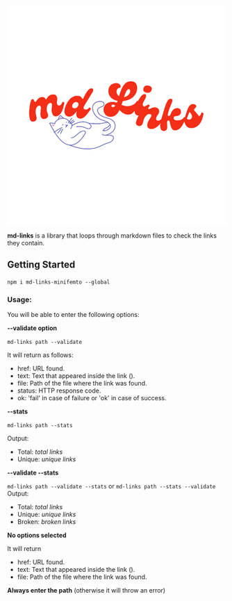 
![md-links](https://raw.githubusercontent.com/minifemtovalen/LIM017-md-links/dev/assets/logo.svg)

**md-links** is a  library that loops through markdown files to check the links they contain.

## Getting Started

`npm i md-links-minifemto --global`

### Usage:

You will be able to enter the following options:

**--validate option**

`md-links path --validate`

It will return as follows:

- href: URL found.
- text: Text that appeared inside the link (<a>).
- file: Path of the file where the link was found.
- status: HTTP response code.
- ok: 'fail' in case of failure or 'ok' in case of success.

**--stats**

`md-links path --stats`

Output:

- Total: *total links*
- Unique: *unique links*

**--validate --stats**

`md-links path --validate --stats` or `md-links path --stats --validate`
Output:

- Total: *total links*
- Unique: *unique links*
- Broken: *broken links*

**No options selected**

It will return
- href: URL found.
- text: Text that appeared inside the link (<a>).
- file: Path of the file where the link was found.

**Always enter the path** (otherwise it will throw an error)

